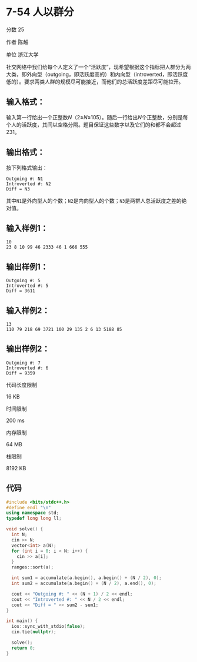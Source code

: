 # **7-54 人以群分**

分数 25

作者 陈越

单位 浙江大学

社交网络中我们给每个人定义了一个“活跃度”，现希望根据这个指标把人群分为两大类，即外向型（outgoing，即活跃度高的）和内向型（introverted，即活跃度低的）。要求两类人群的规模尽可能接近，而他们的总活跃度差距尽可能拉开。

## 输入格式：

输入第一行给出一个正整数*N*（2≤*N*≤105）。随后一行给出*N*个正整数，分别是每个人的活跃度，其间以空格分隔。题目保证这些数字以及它们的和都不会超过231。

## 输出格式：

按下列格式输出：

```
Outgoing #: N1
Introverted #: N2
Diff = N3
```

其中`N1`是外向型人的个数；`N2`是内向型人的个数；`N3`是两群人总活跃度之差的绝对值。 

## 输入样例1：

```in
10
23 8 10 99 46 2333 46 1 666 555
```

## 输出样例1：

```out
Outgoing #: 5
Introverted #: 5
Diff = 3611
```

## 输入样例2：

```
13
110 79 218 69 3721 100 29 135 2 6 13 5188 85
```

## 输出样例2：

```
Outgoing #: 7
Introverted #: 6
Diff = 9359
```

代码长度限制

16 KB

时间限制

200 ms

内存限制

64 MB

栈限制

8192 KB

## 代码

```cpp
#include <bits/stdc++.h>
#define endl "\n"
using namespace std;
typedef long long ll;

void solve() {
  int N;
  cin >> N;
  vector<int> a(N);
  for (int i = 0; i < N; i++) {
    cin >> a[i];
  }
  ranges::sort(a);

  int sum1 = accumulate(a.begin(), a.begin() + (N / 2), 0);
  int sum2 = accumulate(a.begin() + (N / 2), a.end(), 0);

  cout << "Outgoing #: " << (N + 1) / 2 << endl;
  cout << "Introverted #: " << N / 2 << endl;
  cout << "Diff = " << sum2 - sum1;
}

int main() {
  ios::sync_with_stdio(false);
  cin.tie(nullptr);

  solve();
  return 0;
}
```

